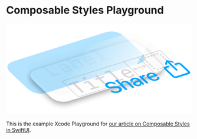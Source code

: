 # Composable Styles Playground

![](images/header.png)

This is the example Xcode Playground for [our article on Composable Styles in
SwiftUI](https://movingparts.io/composable-styles-in-swiftui).
